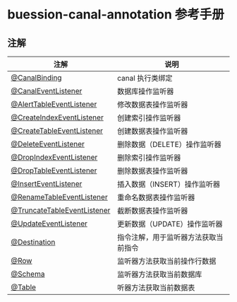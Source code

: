 # buession-canal-annotation 参考手册


## 注解



|  注解   | 说明    |
|  ----  | ----  |
| [@CanalBinding](https://javadoc.io/static/com.buession.canal/buession-canal-annotation/2.0.1/)  | canal 执行类绑定     |
| [@CanalEventListener](https://javadoc.io/static/com.buession.canal/buession-canal-annotation/2.0.1/)  | 数据库操作监听器     |
| [@AlertTableEventListener](https://javadoc.io/static/com.buession.canal/buession-canal-annotation/2.0.1/)  | 修改数据表操作监听器     |
| [@CreateIndexEventListener](https://javadoc.io/static/com.buession.canal/buession-canal-annotation/2.0.1/)  | 创建索引操作监听器     |
| [@CreateTableEventListener](https://javadoc.io/static/com.buession.canal/buession-canal-annotation/2.0.1/)  | 创建数据表操作监听器     |
| [@DeleteEventListener](https://javadoc.io/static/com.buession.canal/buession-canal-annotation/2.0.1/)  | 删除数据（DELETE）操作监听器     |
| [@DropIndexEventListener](https://javadoc.io/static/com.buession.canal/buession-canal-annotation/2.0.1/)  | 删除索引操作监听器     |
| [@DropTableEventListener](https://javadoc.io/static/com.buession.canal/buession-canal-annotation/2.0.1/)  | 删除数据表操作监听器     |
| [@InsertEventListener](https://javadoc.io/static/com.buession.canal/buession-canal-annotation/2.0.1/)  | 插入数据（INSERT）操作监听器     |
| [@RenameTableEventListener](https://javadoc.io/static/com.buession.canal/buession-canal-annotation/2.0.1/)  | 重命名数据表操作监听器     |
| [@TruncateTableEventListener](https://javadoc.io/static/com.buession.canal/buession-canal-annotation/2.0.1/)  | 截断数据表操作监听器     |
| [@UpdateEventListener](https://javadoc.io/static/com.buession.canal/buession-canal-annotation/2.0.1/)  | 更新数据（UPDATE）操作监听器     |
| [@Destination](https://javadoc.io/static/com.buession.canal/buession-canal-annotation/2.0.1/)  | 指令注解，用于监听器方法获取当前指令     |
| [@Row](https://javadoc.io/static/com.buession.canal/buession-canal-annotation/2.0.1/)  | 监听器方法获取当前操作行数据     |
| [@Schema](https://javadoc.io/static/com.buession.canal/buession-canal-annotation/2.0.1/)  | 监听器方法获取当前数据库    |
| [@Table](https://javadoc.io/static/com.buession.canal/buession-canal-annotation/2.0.1/)  | 听器方法获取当前数据表     |